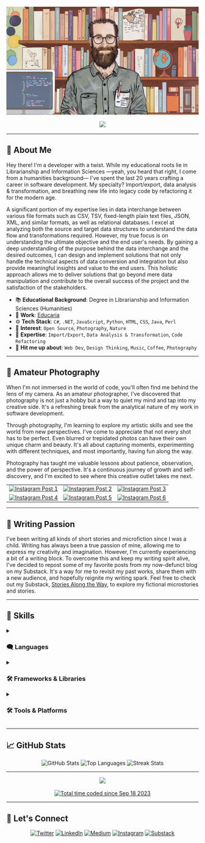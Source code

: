 ![My profile banner](imigueldiaz_banner.jpg)

<p align="center">
<img src="https://github-profile-trophy.vercel.app/?username=imigueldiaz&theme=oldie&column=3&no-bg=true&no-frame=true" >
</p>

---

## 🧔 About Me
Hey there! I'm a developer with a twist. While my educational roots lie in Librarianship and Information Sciences —yeah, you heard that right, I come from a humanities background— I've spent the last 20 years crafting a career in software development. My specialty? Import/export, data analysis & transformation, and breathing new life into legacy code by refactoring it for the modern age.

A significant portion of my expertise lies in data interchange between various file formats such as CSV, TSV, fixed-length plain text files, JSON, XML, and similar formats, as well as relational databases. I excel at analyzing both the source and target data structures to understand the data flow and transformations required. However, my true focus is on understanding the ultimate objective and the end user's needs. By gaining a deep understanding of the purpose behind the data interchange and the desired outcomes, I can design and implement solutions that not only handle the technical aspects of data conversion and integration but also provide meaningful insights and value to the end users. This holistic approach allows me to deliver solutions that go beyond mere data manipulation and contribute to the overall success of the project and the satisfaction of the stakeholders.

- 📚 **Educational Background**: Degree in Librarianship and Information Sciences (Humanities)
- 🏢 **Work**: [Educaria](https://www.educaria.com)
- ⚙️ **Tech Stack**: `C#`, `.NET`, `JavaScript`, `Python`, `HTML`, `CSS`, `Java`, `Perl`
- 🌱 **Interest**: `Open Source`, `Photography`, `Nature`
- 💼 **Expertise**: `Import/Export`, `Data Analysis & Transformation`, `Code Refactoring`
- 💬 **Hit me up about**: `Web Dev`, `Design Thinking`, `Music`, `Coffee`, `Photography`

---

## 📸 Amateur Photography

When I'm not immersed in the world of code, you'll often find me behind the lens of my camera. As an amateur photographer, I've discovered that photography is not just a hobby but a way to quiet my mind and tap into my creative side. It's a refreshing break from the analytical nature of my work in software development.

Through photography, I'm learning to explore my artistic skills and see the world from new perspectives. I've come to appreciate that not every shot has to be perfect. Even blurred or trepidated photos can have their own unique charm and beauty. It's all about capturing moments, experimenting with different techniques, and most importantly, having fun along the way.

Photography has taught me valuable lessons about patience, observation, and the power of perspective. It's a continuous journey of growth and self-discovery, and I'm excited to see where this creative outlet takes me next.

<table>
  <tr>
    <td>
      <a href="https://www.instagram.com/p/C0eLVB5C4qP/" target="_blank">
        <img src="https://www.instagram.com/p/C0eLVB5C4qP/media/?size=m" alt="Instagram Post 1" width="300">
      </a>
    </td>
    <td>
      <a href="https://www.instagram.com/p/Cr0loc6o8IY/"  target="_blank">
        <img src="https://www.instagram.com/p/Cr0loc6o8IY/media/?size=m" alt="Instagram Post 2" width="300">
      </a>
    </td>
    <td>
      <a href="https://www.instagram.com/p/Cmt0L-doJy5/"  target="_blank">
        <img src="https://www.instagram.com/p/Cmt0L-doJy5/media/?size=m" alt="Instagram Post 3" width="300">
      </a>
    </td>
  </tr>
<tr>
    <td>
      <a href="https://www.instagram.com/p/Ch3y_F9IAOq/" target="_blank">
        <img src="https://www.instagram.com/p/Ch3y_F9IAOq/media/?size=m" alt="Instagram Post 4" width="300">
      </a>
    </td>
    <td>
      <a href="https://www.instagram.com/p/CgTXWEqIFfK/" target="_blank">
        <img src="https://www.instagram.com/p/CgTXWEqIFfK/media/?size=m" alt="Instagram Post 5" width="300">
      </a>
    </td>
    <td>
      <a href="https://www.instagram.com/p/CgBWB0oIjjE/"  target="_blank">
        <img src="https://www.instagram.com/p/CgBWB0oIjjE/media/?size=m" alt="Instagram Post 6" width="300">
      </a>
    </td>
  </tr>


</table>

---

## 📝 Writing Passion

I've been writing all kinds of short stories and microfiction since I was a child. Writing has always been a true passion of mine, allowing me to express my creativity and imagination. However, I'm currently experiencing a bit of a writing block. To overcome this and keep my writing spirit alive, I've decided to repost some of my favorite posts from my now-defunct blog on my Substack. It's a way for me to revisit my past works, share them with a new audience, and hopefully reignite my writing spark. Feel free to check out my Substack, [Stories Along the Way](https://ignaciodemigueldaz.substack.com/), to explore my fictional microstories and stories.

---

## 🧰 Skills

<details>
  <summary>
    <h3> 🗨️ Languages </h3>
  </summary>
  
  - [<img src="https://raw.githubusercontent.com/devicons/devicon/master/icons/csharp/csharp-original.svg" alt="C#" height="20"/> C#](https://docs.microsoft.com/en-us/dotnet/csharp/)
  - [<img src="https://raw.githubusercontent.com/devicons/devicon/master/icons/dot-net/dot-net-original-wordmark.svg" alt=".NET" height="20"/> .NET](https://dotnet.microsoft.com/)
  - [<img src="https://raw.githubusercontent.com/devicons/devicon/master/icons/python/python-original.svg" alt="Python" height="20"/> Python](https://www.python.org/)
  - [<img src="https://raw.githubusercontent.com/devicons/devicon/master/icons/javascript/javascript-original.svg" alt="JavaScript" height="20"/> JavaScript](https://developer.mozilla.org/en-US/docs/Web/JavaScript)
  - [<img src="https://raw.githubusercontent.com/devicons/devicon/master/icons/java/java-original.svg" alt="Java" height="20"/> Java](https://www.oracle.com/java/)
  - [<img src="https://raw.githubusercontent.com/devicons/devicon/master/icons/perl/perl-original.svg" alt="Perl" height="20"/> Perl](https://www.perl.org/)

</details>

<details>
  <summary>
    <h3> 🛠️ Frameworks & Libraries</h3>
  </summary>
  
  - 🌐 [.NET Core](https://dotnet.microsoft.com/)
  - 🌐 [ASP.NET](https://dotnet.microsoft.com/apps/aspnet)
  - ⚛️ [React](https://reactjs.org/)
  - 🌶️ [Flask](https://flask.palletsprojects.com/)

</details>
<details>
  <summary>
    <h3> 🛠️ Tools & Platforms</h3>
  </summary>
  
  - [Git](https://git-scm.com/): 📦 Version Control
  - [GitHub](https://github.com/): 🌐 Collaboration
  - [Linux](https://www.linux.org/): 🐧 OS
  - [VS Code](https://code.visualstudio.com/): 📝 Editor
  - [Windows](https://www.microsoft.com/en-us/windows): 🪟 OS

</details>

---

## 📈 GitHub Stats

<p align="center">
  <img src="https://github-readme-stats.vercel.app/api?username=imigueldiaz&show_icons=true&count_private=true&title_color=6aa6f8&text_color=8a919a&icon_color=6aa6f8&bg_color=22272e" alt="GitHub Stats" height="150"/>
  <img src="https://github-readme-stats.vercel.app/api/top-langs/?username=imigueldiaz&hide=html,css&title_color=6aa6f8&text_color=8a919a&icon_color=6aa6f8&bg_color=22272e" alt="Top Languages" height="150"/>
  <img src="https://github-readme-streak-stats.herokuapp.com/?user=imigueldiaz&theme=dark&background=22272e&date_format=%5BY%20%5DM%20j" alt="Streak Stats" height="150"/>
</p>

---

<p align="center">
  <img src="https://github-readme-stats.vercel.app/api/wakatime/?username=imigueldiaz&layout=compact&&theme=dark&link=https://www.github.com/imigueldiaz/">
</p>
<p align="center">
  <a href="https://wakatime.com/@2e6bb3eb-42fe-4992-80d7-855de20ae4ff"><img src="https://wakatime.com/badge/user/2e6bb3eb-42fe-4992-80d7-855de20ae4ff.svg" alt="Total time coded since Sep 18 2023" /></a>
</p>

---

## 🤝 Let's Connect
<p align="center">
  <a href="https://twitter.com/imigueldiaz"><img src="https://img.shields.io/badge/Twitter-%231DA1F2.svg?&style=for-the-badge&logo=twitter&logoColor=white" alt="Twitter" height="20"/></a>
  <a href="https://linkedin.com/in/imigueldiaz"><img src="https://img.shields.io/badge/LinkedIn-%230077B5.svg?&style=for-the-badge&logo=linkedin&logoColor=white" alt="LinkedIn" height="20"/></a>
  <a href="https://medium.com/@imigueldiaz"><img src="https://img.shields.io/badge/Medium-%12100E.svg?&style=for-the-badge&logo=medium&logoColor=white" alt="Medium" height="20"/></a>
  <a href="https://instagram.com/imigueldiaz"><img src="https://img.shields.io/badge/Instagram-%23E4405F.svg?&style=for-the-badge&logo=instagram&logoColor=white" alt="Instagram" height="20"/></a>
  <a href="https://ignaciodemigueldaz.substack.com/"><img src="https://img.shields.io/badge/Substack-%23FF6719.svg?&style=for-the-badge&logo=substack&logoColor=white" alt="Substack" height="20"/></a>
</p>



